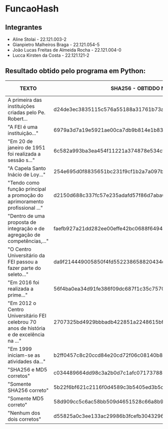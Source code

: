 # FuncaoHash

## Integrantes
* Aline Stolai - 22.121.003-2
* Gianpietro Malheiros Braga - 22.121.054-5
* João Lucas Freitas de Almeida Rocha - 22.121.004-0
* Lucca Kirsten da Costa - 22.121.121-2

## Resultado obtido pelo programa em Python:

| TEXTO                                                                                    | SHA256 - OBTIDDO NO EXERCÍCIO                                    | SHA256 - OBTIDDO NO EXERCÍCIO    | SHA256 - RESULTADO | MD5 - RESULTADO |
|------------------------------------------------------------------------------------------|------------------------------------------------------------------|----------------------------------|--------------------|-----------------|
| A primeira das instituições criadas pelo Pe. Robert...                                   | d24de3ec3835115c576a55188a31761b73af93ed2c45a171c810bb66b24b08f9 | c850e1a34a6ed572e0758ccd9c615bda | VALIDO             | VALIDO          |
| "A FEI é uma instituição..."                                                             | 6979a3d7a19e5921ae00ca7db9b814e1b83831dcedfca33dbb72e761ca084337 | b710771da8d7521524f45233ea9dd9e1 | INVALIDO           | INVALIDO        |
| "Em 20 de janeiro de 1951 foi realizada a sessão s..."                                   | 6c582a993ba3ea454f11221a374878e534cfe666060c87ba03127de07f1ca4e6 | 55748c2cb669a9d9508677cb914cb025 | VALIDO             | VALIDO          |
| "A Capela Santo Inácio de Loy..."                                                        | 254e695d0f8835651bc231f9cf1b2a7a097b849648f05f79f1855a55f85b089e | f4a8a299fd4da2a5d70b374be2e48147 | INVALIDO           | INVALIDO        |
| "Tendo como função principal a promoção do aprimoramento profissional ..."               | d2150d688c337fc57e235adafd57f86d7aba0b8682c249b1006ba592706f88a0 | 1c4ecc238571333ae507f82ff6a5e9e4 | VALIDO             | VALIDO          |
| "Dentro de uma proposta de integração e de agregação de competências,..."                | faefb927a21dd282ee00effe42bc0688f649450677a61edce15863a15461b721 | 98420532cbf1be32a98be579f592cd72 | INVALIDO           | INVALIDO        |
| "O Centro Universitário da FEI passou a fazer parte do seleto..."                        | da9f214449005850f4fd552238658820434c15ca06389d018b1814bb376abaa6 | 2e20bfbece6fdc62de4c4bb80a77ba1f | VALIDO             | VALIDO          |
| "Em 2016 foi realizada a prime..."                                                       | 56f4ba0ea34d91fe386f09dc687f1c35c757009b0230a828fa43e48ac08f8d0c | 5cbf7c58bf9acd451c3bf1b48392a9e6 | VALIDO             | VALIDO          |
| "Em 2012 o Centro Universitário FEI celebrou 70 anos de história e de excelência na ..." | 2707325bd4929bbbadb422851a2248615bf7998bf3607b6ad934168be6a45859 | a0a80cbc42bcd7b4b6ab317d0d2efa33 | VALIDO             | VALIDO          |
| "Em 1999 iniciam-se as atividades da..."                                                 | b2ff0457c8c20ccd84e20cd72f06c08140b8ea472d6a6848a5c291319bf9e4a8 | 0288b32001adf2f237ba8410f8415e50 | INVALIDO           | INVALIDO        |
| "SHA256 e MD5 corretos"                                                                  | c034489664dd98c3a2b0d7c1afc0717378827d9fa778288c8bb1c567c8bc2ec1 | 19406b49ace5073c806a79061f58dbd3 | VALIDO             | VALIDO          |
| "Somente SHA256 correto"                                                                 | 5b22f6bf621c2116f0d4589c3b5405ed3b5d768b9ba1dfafbae9292331ce9827 | cfe69ac7a0b07810b391c27b1ea838cd | VALIDO             | INVALIDO        |
| "Somente MD5 correto"                                                                    | 58d909cc5c6ac58bb509d4651528c66a8b9bd8a197ec260dd7d6754b98b6b63e | c4e28d48ac81f88aaade5ed31f2e2c26 | INVALIDO           | VALIDO          |
| "Nenhum dos dois corretos"                                                               | d55825a0c3ee133ac29986b3fcefb30432968e99967787191bb48be89e485cf8 | 8bdf3218ccd26f327220ad0daf3d3ce0 | INVALIDO           | INVALIDO        |
